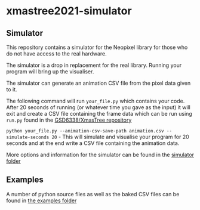 # xmastree2021-simulator

## Simulator

This repository contains a simulator for the Neopixel library for those who do not have access to the real hardware.

The simulator is a drop in replacement for the real library. Running your program will bring up the visualiser.

The simulator can generate an animation CSV file from the pixel data given to it.

The following command will run `your_file.py` which contains your code.
After 20 seconds of running (or whatever time you gave as the input) it will exit and create a CSV file containing the frame data which can be run using `run.py` found in the [GSD6338/XmasTree repository](https://github.com/GSD6338/XmasTree/tree/main/03_execution)

`python your_file.py --animation-csv-save-path animation.csv --simulate-seconds 20` - This will simulate and visualise your program for 20 seconds and at the end write a CSV file containing the animation data.

More options and information for the simulator can be found in the [simulator folder](simulator)


## Examples

A number of python source files as well as the baked CSV files can be found in [the examples folder](examples)
